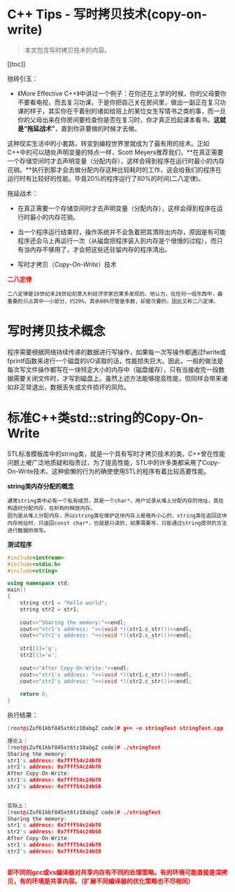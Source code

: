 # C++ Tips - 写时拷贝技术(copy-on-write)

> 本文包含写时拷贝技术的内容。

[[toc]]

抛砖引玉：

* 《More Effective C++》中讲过一个例子：在你还在上学的时候，你的父母要你不要看电视，而去复习功课，于是你把自己关在房间里，做出一副正在复习功课的样子，其实你在干着别的诸如给班上的某位女生写情书之类的事，而一旦你的父母出来在你房间要检查你是否在复习时，你才真正捡起课本看书。**这就是“拖延战术”**，直到你非要做的时候才去做。

这种现实生活中的小套路，转变到编程世界里就成为了最有用的技术。正如C++中的可以随处声明变量的特点一样，Scott Meyers推荐我们，**在真正需要一个存储空间时才去声明变量（分配内存），这样会得到程序在运行时最小的内存花销。**执行到那才会去做分配内存这种比较耗时的工作，这会给我们的程序在运行时有比较好的性能。毕竟20%的程序运行了80%的时间(二八定律)。

拖延战术：

* 在真正需要一个存储空间时才去声明变量（分配内存），这样会得到程序在运行时最小的内存花销。

* 当一个程序运行结束时，操作系统并不会急着把其清除出内存，原因是有可能程序还会马上再运行一次（从磁盘把程序装入到内存是个很慢的过程），而只有当内存不够用了，才会把这些还驻留内存的程序清出。
* 写时才拷贝（*Copy-On-Write*）技术

<font color='red'>**二八定律**</font>

```
二八定律是19世纪末20世纪初意大利经济学家巴莱多发现的。他认为，在任何一组东西中，最重要的只占其中一小部分，约20%，其余80%尽管是多数，却是次要的，因此又称二八定律。
```

# 写时拷贝技术概念

程序需要根据网络持续传递的数据进行写操作，如果每一次写操作都通过fwrite或fprintf函数来进行一个磁盘的I/O读取的话，性能损失巨大。因此，一般的做法是每次写文件操作都写在一块特定大小的内存中（磁盘缓存），只有当接收完一段数据需要关闭文件时，才写到磁盘上。虽然上述方法能够提高性能，但同样会带来诸如非正常退出，数据丢失或文件损坏的风险。


# 标准C++类std::string的Copy-On-Write


STL标准模板库中的string类，就是一个具有写时才拷贝技术的类。C++曾在性能问题上被广泛地质疑和指责过，为了提高性能，STL中的许多类都采用了Copy-On-Write技术。这种偷懒的行为的确使使用STL的程序有着比较高要性能。

**string类内存分配的概念**

```
通常string类中必有一个私有成员，其是一个char*，用户记录从堆上分配内存的地址，其在构造时分配内存，在析构时释放内存。
因为是从堆上分配内存，所以string类在维护这块内存上是格外小心的，string类在返回这块内存地址时，只返回const char*，也就是只读的，如果需要写，只能通过string提供的方法进行数据的改写。
```

**测试程序**

```cpp
#include<iostream>
#include<stdio.h>
#include<string>

using namespace std;
main()
{
    string str1 = "hello world";
    string str2 = str1;
    
    cout<<"Sharing the memory:"<<endl;
    cout<<"str1's address: "<<(void *)(str1.c_str())<<endl;
    cout<<"str2's address: "<<(void *)(str2.c_str())<<endl;
    
    str1[1]='q';
    str2[1]='w';
 
    cout<<"After Copy-On-Write:"<<endl;
    cout<<"str1's address: "<<(void *)(str1.c_str())<<endl;
    cout<<"str2's address: "<<(void *)(str2.c_str())<<endl;
 
    return 0;
}
```

执行结果：

```cpp
[root@iZuf61kbf845xt6tz10abgZ code]# g++ -o stringTest stringTest.cpp

理论上：
[root@iZuf61kbf845xt6tz10abgZ code]# ./stringTest
Sharing the memory:
str1's address: 0x7fff54c24b70
str2's address: 0x7fff54c24b70
After Copy-On-Write:
str1's address: 0x7fff54c24b70
str2's address: 0x7fff54c24b50
    

实际上：
[root@iZuf61kbf845xt6tz10abgZ code]# ./stringTest
Sharing the memory:
str1's address: 0x7fff54c24b70
str2's address: 0x7fff54c24b50
After Copy-On-Write:
str1's address: 0x7fff54c24b70
str2's address: 0x7fff54c24b50
    
```

<font color='red'>**即不同的gcc或vs编译器对共享内存有不同的处理策略。有的环境可能直接是深拷贝，有的环境是共享内容。（扩展不同编译器的优化策略也不尽相同）**</font>

